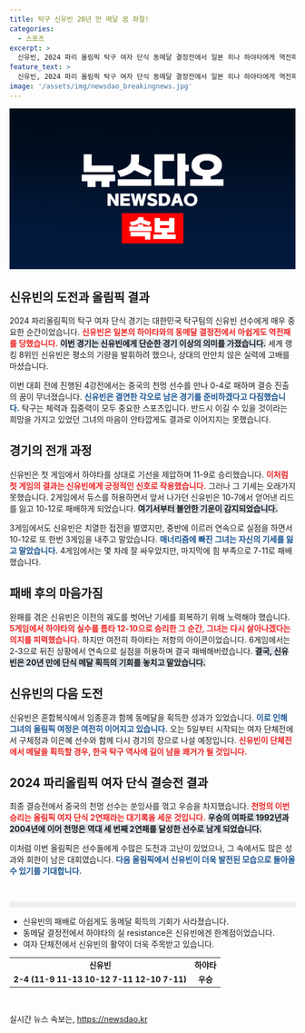 ```yaml
---
title: 탁구 신유빈 20년 만 메달 꿈 좌절!
categories:
  - 스포츠
excerpt: >
  신유빈, 2024 파리 올림픽 탁구 여자 단식 동메달 결정전에서 일본 히나 하야타에게 역전패. 20년 만의 메달 꿈은 무산되었으나, 혼합복식 동메달로 희망을 이어가며 단체전에서 두 번째 메달을 노린다.
feature_text: >
  신유빈, 2024 파리 올림픽 탁구 여자 단식 동메달 결정전에서 일본 히나 하야타에게 역전패. 20년 만의 메달 꿈은 무산되었으나, 혼합복식 동메달로 희망을 이어가며 단체전에서 두 번째 메달을 노린다.
image: '/assets/img/newsdao_breakingnews.jpg'
---
```


<p><img src="/assets/img/newsdao_breakingnews.jpg" alt="ranknews 속보" /></p>

<h2 data-ke-size="size26">신유빈의 도전과 올림픽 결과</h2>

<p data-ke-size="size16">2024 파리올림픽의 탁구 여자 단식 경기는 대한민국 탁구팀의 신유빈 선수에게 매우 중요한 순간이었습니다. <b><span style="color: #ee2323;">신유빈은 일본의 하야타와의 동메달 결정전에서 아쉽게도 역전패를 당했습니다.</span></b> <b><span style="background-color: #21538527;">이번 경기는 신유빈에게 단순한 경기 이상의 의미를 가졌습니다.</span></b> 세계 랭킹 8위인 신유빈은 평소의 기량을 발휘하려 했으나, 상대의 만만치 않은 실력에 고배를 마셨습니다. </p>

<p data-ke-size="size16">이번 대회 전에 진행된 4강전에서는 중국의 천멍 선수를 만나 0-4로 패하며 결승 진출의 꿈이 무너졌습니다. <b><span style="color: #1a5490;">신유빈은 결연한 각오로 남은 경기를 준비하겠다고 다짐했습니다.</span></b> 탁구는 체력과 집중력이 모두 중요한 스포츠입니다. 반드시 이길 수 있을 것이라는 희망을 가지고 있었던 그녀의 마음이 안타깝게도 결과로 이어지지는 못했습니다. </p>

<h2 data-ke-size="size26">경기의 전개 과정</h2>

<p data-ke-size="size16">신유빈은 첫 게임에서 하야타를 상대로 기선을 제압하며 11-9로 승리했습니다. <b><span style="color: #ee2323;">이처럼 첫 게임의 결과는 신유빈에게 긍정적인 신호로 작용했습니다.</span></b> 그러나 그 기세는 오래가지 못했습니다. 2게임에서 듀스를 허용하면서 앞서 나가던 신유빈은 10-7에서 얻어낸 리드를 잃고 10-12로 패배하게 되었습니다. <b><span style="background-color: #21538527;">여기서부터 불안한 기운이 감지되었습니다.</span></b> </p>

<p data-ke-size="size16">3게임에서도 신유빈은 치열한 접전을 벌였지만, 중반에 이르러 연속으로 실점을 하면서 10-12로 또 한번 3게임을 내주고 말았습니다. <b><span style="color: #1a5490;">매너리즘에 빠진 그녀는 자신의 기세를 잃고 말았습니다.</span></b> 4게임에서는 몇 차례 잘 싸우았지만, 마지막에 힘 부족으로 7-11로 패배했습니다. </p>

<h2 data-ke-size="size26">패배 후의 마음가짐</h2>

<p data-ke-size="size16">완패를 겪은 신유빈은 이전의 궤도를 벗어난 기세를 회복하기 위해 노력해야 했습니다. <b><span style="color: #ee2323;">5게임에서 하야타의 실수를 틈타 12-10으로 승리한 그 순간, 그녀는 다시 살아나겠다는 의지를 피력했습니다.</span></b> 하지만 여전히 하야타는 저항의 아이콘이었습니다. 6게임에서는 2-3으로 뒤진 상황에서 연속으로 실점을 허용하며 결국 패배해버렸습니다. <b><span style="background-color: #21538527;">결국, 신유빈은 20년 만에 단식 메달 획득의 기회를 놓치고 말았습니다.</span></b> </p>

<h2 data-ke-size="size26">신유빈의 다음 도전</h2>

<p data-ke-size="size16">신유빈은 혼합복식에서 임종훈과 함께 동메달을 획득한 성과가 있었습니다. <b><span style="color: #1a5490;">이로 인해 그녀의 올림픽 여정은 여전히 이어지고 있습니다.</span></b> 오는 5일부터 시작되는 여자 단체전에서 구체정과 이은혜 선수와 함께 다시 경기의 장으로 나설 예정입니다. <b><span style="color: #ee2323;">신유빈이 단체전에서 메달을 획득할 경우, 한국 탁구 역사에 길이 남을 쾌거가 될 것입니다.</span></b> </p>

<h2 data-ke-size="size26">2024 파리올림픽 여자 단식 결승전 결과</h2>

<p data-ke-size="size16">최종 결승전에서 중국의 천멍 선수는 쑨잉사를 꺾고 우승을 차지했습니다. <b><span style="color: #ee2323;">천멍의 이번 승리는 올림픽 여자 단식 2연패라는 대기록을 세운 것입니다.</span></b> <b><span style="background-color: #21538527;">우승의 여파로 1992년과 2004년에 이어 천멍은 역대 세 번째 2연패를 달성한 선수로 남게 되었습니다.</span></b> </p>

<p data-ke-size="size16">이처럼 이번 올림픽은 선수들에게 수많은 도전과 고난이 있었으나, 그 속에서도 많은 성과와 회한이 남은 대회였습니다. <b><span style="color: #1a5490;">다음 올림픽에서 신유빈이 더욱 발전된 모습으로 돌아올 수 있기를 기대합니다.</span></b></p>

<p data-ke-size="size16">&nbsp;</p>

<hr style="height: 10px; background-color: #eee; border: none;"/>

<ul>
  <li>신유빈의 패배로 아쉽게도 동메달 획득의 기회가 사라졌습니다.</li>
  <li>동메달 결정전에서 하야타의 실 resistance은 신유빈에겐 한계점이었습니다.</li>
  <li>여자 단체전에서 신유빈의 활약이 더욱 주목받고 있습니다.</li>
</ul>

<table>
  <tr>
    <td style="text-align: center; height: 17px;"><b>신유빈</b></td>
    <td style="text-align: center; height: 17px;"><b>하야타</b></td>
  </tr>
  <tr>
    <td style="text-align: center; height: 17px;"><b>2-4 (11-9 11-13 10-12 7-11 12-10 7-11)</b></td>
    <td style="text-align: center; height: 17px;"><b>우승</b></td>
  </tr>
</table>

<p data-ke-size="size16">&nbsp;</p>
실시간 뉴스 속보는, <a href="https://newsdao.kr" rel="dofollow">https://newsdao.kr</a>


